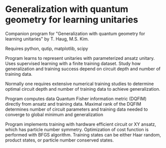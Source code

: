 # Generalization with quantum geometry for learning unitaries

Companion program for "Generalization with quantum geometry for learning unitaries" by T. Haug, M.S. Kim.

Requires python, qutip, matplotlib, scipy


Program learns to represent unitaries with parameterized ansatz unitary.
Uses supervised learning with a finite training dataset. 
Study how generalization and training success depend on circuit depth and number of training data.

Normally one requires extensive numerical training studies to determine optimal circuit depth and number of training data to achieve generalization.

Program computes data Quantum Fisher information metric (DQFIM) directly from ansatz and training data.
Maximal rank of the DQFIM determines number of circuit parameters and training data needed to converge to global minimum and generalization

Program implements training with hardware efficient circuit or XY ansatz, which has particle number symmetry.
Optimization of cost function is performed with BFGS algorithm.
Training states can be either Haar random, product states, or particle number conserved states.

